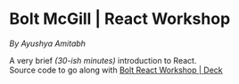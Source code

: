 # Bolt McGill | React Workshop
_By Ayushya Amitabh_

A very brief _(30-ish minutes)_ introduction to React.  
Source code to go along with [Bolt React Workshop | Deck](https://github.com/ayushyamitabh/BoltReactWorkshop/blob/master/Bolt%20React%20Workshop%20-%20Ayushya%20Amitabh.pdf)
